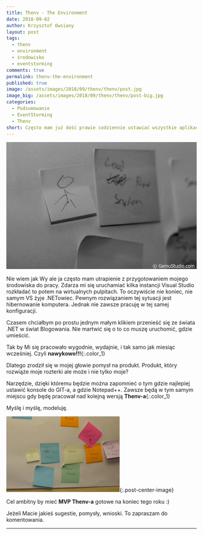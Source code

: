 ```yaml
---
title: Thenv - The Environment
date: 2018-09-02
author: Krzysztof Owsiany
layout: post
tags:
  - thenv
  - environment
  - środowisko
  - eventstorming
comments: true
permalink: thenv-the-environment
published: true
image: /assets/images/2018/09/thenv/thenv/post.jpg
image_big: /assets/images/2018/09/thenv/thenv/post-big.jpg
categories:
  - Podsumowanie
  - EventStorming
  - Thenv
short: Często mam już dość prawie codziennie ustawiać wszystkie aplikacje od nowa. Korzystam z wielu wirtualnych pulpitów. Tak utrzymuję porządek, jednak nie bierze się on z niczego. Muszę wszystko ustawić, rozmieścić. A dopiero potem pracować. Spada wydajność pracy. Gdyż nie działam w pełni z wykorzystaniem nawyków. 
---
```

![Thenv - EventStorming][post-big]

Nie wiem jak Wy ale ja często mam utrapienie z przygotowaniem mojego środowiska do pracy. Zdarza mi się uruchamiać kilka instancji Visual Studio rozkładać to potem na wirtualnych pulpitach. To oczywiście nie koniec, nie samym VS żyje .NETowiec. Pewnym rozwiązaniem tej sytuacji jest hibernowanie komputera. Jednak nie zawsze pracuję w tej samej konfiguracji. 

Czasem chciałbym po prostu jednym małym klikiem przenieść się ze świata .NET w świat Blogowania. Nie martwić się o to co muszę uruchomić, gdzie umieścić. 

Tak by Mi się pracowało wygodnie, wydajnie, i tak samo jak miesiąc wcześniej. Czyli **nawykowo!!!**{:.color_1}

Dlatego zrodził się w mojej głowie pomysł na produkt. Produkt, który rozwiąże moje rozterki ale może i nie tylko moje?

Narzędzie, dzięki któremu będzie można  zapomnieć o tym gdzie najlepiej ustawić konsole do GIT-a, a gdzie Notepad++. Zawsze będą w tym samym miejscu gdy będę pracował nad kolejną wersją **Thenv-a**{:.color_1}

Myślę i myślę, modeluję.

[![Thenv - EventStorming][image1]][image1-big]{:.post-center-image}

Cel ambitny by mieć **MVP Thenv-a** gotowe na koniec tego roku :)

Jeżeli Macie jakieś sugestie, pomysły, wnioski. To zapraszam do komentowania.

------

[post]: /assets/images/2018/09/thenv/thenv/post.jpg
[post-big]: /assets/images/2018/09/thenv/thenv/post-big.jpg

[image1]: /assets/images/2018/09/thenv/thenv/image1.jpg
[image1-big]: /assets/images/2018/09/thenv/thenv/image1-big.jpg